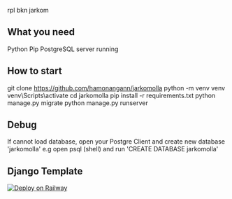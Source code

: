 rpl bkn jarkom

## What you need
Python
Pip
PostgreSQL server running

## How to start
git clone https://github.com/hamonangann/jarkomolla
python -m venv venv
venv\Scripts\activate
cd jarkomolla
pip install -r requirements.txt
python manage.py migrate
python manage.py runserver

## Debug

If cannot load database, open your Postgre Client and create new database 'jarkomolla'
e.g open psql (shell) and run 'CREATE DATABASE jarkomolla'

## Django Template

[![Deploy on Railway](https://railway.app/button.svg)](https://railway.app/new/template/GB6Eki?referralCode=U5zXSw)

